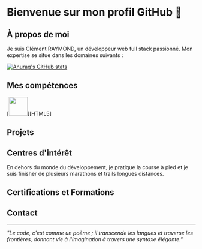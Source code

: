 # Bienvenue sur mon profil GitHub 👋

## À propos de moi

Je suis Clément RAYMOND, un développeur web full stack passionné.
Mon expertise se situe dans les domaines suivants :

[![Anurag's GitHub stats](https://github-readme-stats.vercel.app/api?username=DevExplorer)](https://github.com/anuraghazra/github-readme-stats)

## Mes compétences


[<img src="https://cdn.jsdelivr.net/gh/devicons/devicon/icons/html5/html5-original.svg" width="50" height="50" />][HTML5]

          
## Projets

## Centres d'intérêt

En dehors du monde du développement, je pratique la course à pied et je suis finisher de plusieurs marathons et trails longues distances.

## Certifications et Formations

## Contact

---

*"Le code, c'est comme un poème ; il transcende les langues et traverse les frontières, donnant vie à l'imagination à travers une syntaxe élégante."*
